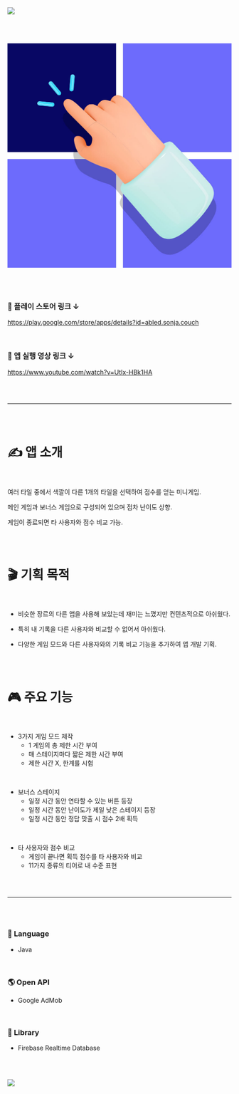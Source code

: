 <img src="https://capsule-render.vercel.app/api?type=waving&color=AEE1FC&height=150&section=header&text=Couch&fontSize=60" />

<br/><br/>

![App Icon](https://github.com/Oscar-World/Couch/blob/master/Couch_Icon.png)

<br/><br/>

### 🔗 플레이 스토어 링크 ↓

<https://play.google.com/store/apps/details?id=abled.sonja.couch>

<br/>

### 🔗 앱 실행 영상 링크 ↓

<https://www.youtube.com/watch?v=UtIx-HBk1HA>

<br/><br/>

---

<br/><br/>

# ✍️ 앱 소개

<br/>

여러 타일 중에서 색깔이 다른 1개의 타일을 선택하여 점수를 얻는 미니게임.

메인 게임과 보너스 게임으로 구성되어 있으며 점차 난이도 상향.

게임이 종료되면 타 사용자와 점수 비교 가능.

<br/><br/>

# 🎬 기획 목적

<br/>

- 비슷한 장르의 다른 앱을 사용해 보았는데 재미는 느꼈지만 컨텐츠적으로 아쉬웠다.

- 특히 내 기록을 다른 사용자와 비교할 수 없어서 아쉬웠다.

- 다양한 게임 모드와 다른 사용자와의 기록 비교 기능을 추가하여 앱 개발 기획.

<br/><br/>

# 🎮 주요 기능

<br/>

- 3가지 게임 모드 제작
  - 1 게임의 총 제한 시간 부여
  - 매 스테이지마다 짧은 제한 시간 부여
  - 제한 시간 X, 한계를 시험

<br/>

- 보너스 스테이지
  - 일정 시간 동안 연타할 수 있는 버튼 등장
  - 일정 시간 동안 난이도가 제일 낮은 스테이지 등장
  - 일정 시간 동안 정답 맞출 시 점수 2배 획득

<br/>

- 타 사용자와 점수 비교
  - 게임이 끝나면 획득 점수를 타 사용자와 비교
  - 11가지 종류의 티어로 내 수준 표현

<br/><br/>

---

<br/><br/>

### 🔡 Language
- Java

<br/>

### 🌎 Open API
- Google AdMob

<br/>

### 📖 Library
- Firebase Realtime Database

<br/><br/>

<img src="https://capsule-render.vercel.app/api?type=waving&color=AEE1FC&height=150&section=footer" />
